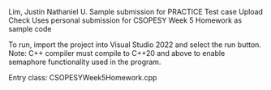 Lim, Justin Nathaniel U. 
Sample submission for PRACTICE Test case Upload Check
Uses personal submission for CSOPESY Week 5 Homework as sample code

To run, import the project into Visual Studio 2022 and select the run button.
Note: C++ compiler must compile to C++20 and above to enable semaphore functionality used in the program.

Entry class: CSOPESYWeek5Homework.cpp
